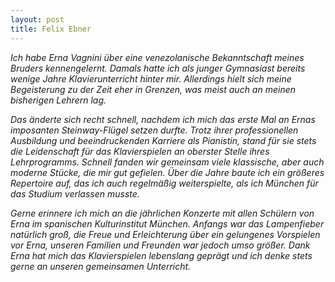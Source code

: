 ```yaml
---
layout: post
title: Felix Ebner
---
```


*Ich habe Erna Vagnini über eine venezolanische Bekanntschaft meines Bruders kennengelernt. Damals hatte ich als junger Gymnasiast bereits wenige Jahre Klavierunterricht hinter mir. Allerdings hielt sich meine Begeisterung zu der Zeit eher in Grenzen, was meist auch an meinen bisherigen Lehrern lag.*

*Das änderte sich recht schnell, nachdem ich mich das erste Mal an Ernas imposanten Steinway-Flügel setzen durfte. Trotz ihrer professionellen Ausbildung und beeindruckenden Karriere als Pianistin, stand für sie stets die Leidenschaft für das Klavierspielen an oberster Stelle ihres Lehrprogramms. Schnell fanden wir gemeinsam viele klassische, aber auch moderne Stücke, die mir gut gefielen. Über die Jahre baute ich ein größeres Repertoire auf, das ich auch regelmäßig weiterspielte, als ich München für das Studium verlassen musste.*

*Gerne erinnere ich mich an die jährlichen Konzerte mit allen Schülern von Erna im spanischen Kulturinstitut München. Anfangs war das Lampenfieber natürlich groß, die Freue und Erleichterung über ein gelungenes Vorspielen vor Erna, unseren Familien und Freunden war jedoch umso größer. Dank Erna hat mich das Klavierspielen lebenslang geprägt und ich denke stets gerne an unseren gemeinsamen Unterricht.*